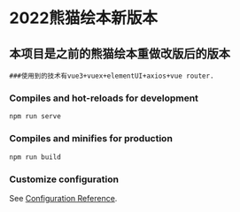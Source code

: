# 2022熊猫绘本新版本

## 本项目是之前的熊猫绘本重做改版后的版本
```
###使用到的技术有vue3+vuex+elementUI+axios+vue router.
```

### Compiles and hot-reloads for development
```
npm run serve
```

### Compiles and minifies for production
```
npm run build
```

### Customize configuration
See [Configuration Reference](https://cli.vuejs.org/config/).
